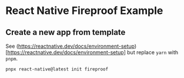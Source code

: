 # React Native Fireproof Example

## Create a new app from template

See (https://reactnative.dev/docs/environment-setup)[https://reactnative.dev/docs/environment-setup] but replace `yarn` with `pnpm`.

    pnpx react-native@latest init fireproof

